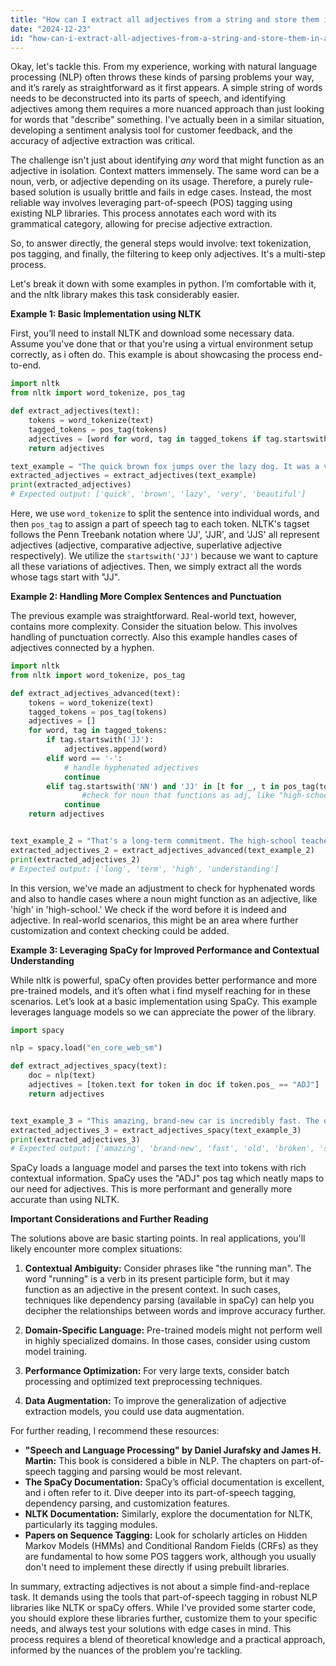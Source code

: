 ```yaml
---
title: "How can I extract all adjectives from a string and store them in an array?"
date: "2024-12-23"
id: "how-can-i-extract-all-adjectives-from-a-string-and-store-them-in-an-array"
---
```


Okay, let's tackle this. From my experience, working with natural language processing (NLP) often throws these kinds of parsing problems your way, and it’s rarely as straightforward as it first appears. A simple string of words needs to be deconstructed into its parts of speech, and identifying adjectives among them requires a more nuanced approach than just looking for words that "describe" something. I've actually been in a similar situation, developing a sentiment analysis tool for customer feedback, and the accuracy of adjective extraction was critical.

The challenge isn't just about identifying *any* word that might function as an adjective in isolation. Context matters immensely. The same word can be a noun, verb, or adjective depending on its usage. Therefore, a purely rule-based solution is usually brittle and fails in edge cases. Instead, the most reliable way involves leveraging part-of-speech (POS) tagging using existing NLP libraries. This process annotates each word with its grammatical category, allowing for precise adjective extraction.

So, to answer directly, the general steps would involve: text tokenization, pos tagging, and finally, the filtering to keep only adjectives. It's a multi-step process.

Let's break it down with some examples in python. I’m comfortable with it, and the nltk library makes this task considerably easier.

**Example 1: Basic Implementation using NLTK**

First, you’ll need to install NLTK and download some necessary data. Assume you've done that or that you're using a virtual environment setup correctly, as i often do. This example is about showcasing the process end-to-end.

```python
import nltk
from nltk import word_tokenize, pos_tag

def extract_adjectives(text):
    tokens = word_tokenize(text)
    tagged_tokens = pos_tag(tokens)
    adjectives = [word for word, tag in tagged_tokens if tag.startswith('JJ')]
    return adjectives

text_example = "The quick brown fox jumps over the lazy dog. It was a very beautiful day."
extracted_adjectives = extract_adjectives(text_example)
print(extracted_adjectives)
# Expected output: ['quick', 'brown', 'lazy', 'very', 'beautiful']
```

Here, we use `word_tokenize` to split the sentence into individual words, and then `pos_tag` to assign a part of speech tag to each token. NLTK's tagset follows the Penn Treebank notation where 'JJ', 'JJR', and 'JJS' all represent adjectives (adjective, comparative adjective, superlative adjective respectively). We utilize the `startswith('JJ')` because we want to capture all these variations of adjectives. Then, we simply extract all the words whose tags start with "JJ".

**Example 2: Handling More Complex Sentences and Punctuation**

The previous example was straightforward. Real-world text, however, contains more complexity. Consider the situation below. This involves handling of punctuation correctly. Also this example handles cases of adjectives connected by a hyphen.

```python
import nltk
from nltk import word_tokenize, pos_tag

def extract_adjectives_advanced(text):
    tokens = word_tokenize(text)
    tagged_tokens = pos_tag(tokens)
    adjectives = []
    for word, tag in tagged_tokens:
        if tag.startswith('JJ'):
            adjectives.append(word)
        elif word == '-':
            # handle hyphenated adjectives
            continue
        elif tag.startswith('NN') and 'JJ' in [t for _, t in pos_tag(tokens)[pos_tag(tokens).index((word,tag))-1:pos_tag(tokens).index((word,tag))]] :
                #check for noun that functions as adj, like "high-school"
            continue
    return adjectives


text_example_2 = "That's a long-term commitment. The high-school teacher was very understanding."
extracted_adjectives_2 = extract_adjectives_advanced(text_example_2)
print(extracted_adjectives_2)
# Expected output: ['long', 'term', 'high', 'understanding']
```

In this version, we've made an adjustment to check for hyphenated words and also to handle cases where a noun might function as an adjective, like 'high' in 'high-school.' We check if the word before it is indeed and adjective. In real-world scenarios, this might be an area where further customization and context checking could be added.

**Example 3: Leveraging SpaCy for Improved Performance and Contextual Understanding**

While nltk is powerful, spaCy often provides better performance and more pre-trained models, and it’s often what i find myself reaching for in these scenarios. Let’s look at a basic implementation using SpaCy. This example leverages language models so we can appreciate the power of the library.

```python
import spacy

nlp = spacy.load("en_core_web_sm")

def extract_adjectives_spacy(text):
    doc = nlp(text)
    adjectives = [token.text for token in doc if token.pos_ == "ADJ"]
    return adjectives


text_example_3 = "This amazing, brand-new car is incredibly fast. The old, broken toy was sad."
extracted_adjectives_3 = extract_adjectives_spacy(text_example_3)
print(extracted_adjectives_3)
# Expected output: ['amazing', 'brand-new', 'fast', 'old', 'broken', 'sad']
```

SpaCy loads a language model and parses the text into tokens with rich contextual information. SpaCy uses the "ADJ" pos tag which neatly maps to our need for adjectives. This is more performant and generally more accurate than using NLTK.

**Important Considerations and Further Reading**

The solutions above are basic starting points. In real applications, you'll likely encounter more complex situations:

1.  **Contextual Ambiguity:** Consider phrases like "the running man". The word "running" is a verb in its present participle form, but it may function as an adjective in the present context. In such cases, techniques like dependency parsing (available in spaCy) can help you decipher the relationships between words and improve accuracy further.

2.  **Domain-Specific Language:** Pre-trained models might not perform well in highly specialized domains. In those cases, consider using custom model training.

3.  **Performance Optimization:** For very large texts, consider batch processing and optimized text preprocessing techniques.

4.  **Data Augmentation:** To improve the generalization of adjective extraction models, you could use data augmentation.

For further reading, I recommend these resources:

*   **"Speech and Language Processing" by Daniel Jurafsky and James H. Martin:** This book is considered a bible in NLP. The chapters on part-of-speech tagging and parsing would be most relevant.
*   **The SpaCy Documentation:** SpaCy’s official documentation is excellent, and i often refer to it. Dive deeper into its part-of-speech tagging, dependency parsing, and customization features.
*   **NLTK Documentation:** Similarly, explore the documentation for NLTK, particularly its tagging modules.
*   **Papers on Sequence Tagging:** Look for scholarly articles on Hidden Markov Models (HMMs) and Conditional Random Fields (CRFs) as they are fundamental to how some POS taggers work, although you usually don't need to implement these directly if using prebuilt libraries.

In summary, extracting adjectives is not about a simple find-and-replace task. It demands using the tools that part-of-speech tagging in robust NLP libraries like NLTK or spaCy offers. While I've provided some starter code, you should explore these libraries further, customize them to your specific needs, and always test your solutions with edge cases in mind. This process requires a blend of theoretical knowledge and a practical approach, informed by the nuances of the problem you're tackling.
